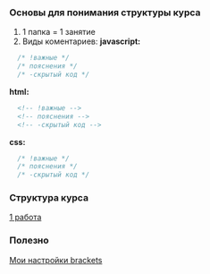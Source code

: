 ### Основы для понимания структуры курса
1.  1 папка = 1 занятие  
2.  Виды коментариев:
**javascript:**  
```javascript
  /* !важные */  
  /* пояснения */  
  /* -скрытый код */  
```
**html:**  
```html
  <!-- !важные -->  
  <!-- пояснения -->  
  <!-- -скрытый код -->  
```
**css:**  
```css
  /* !важные */  
  /* пояснения */  
  /* -скрытый код */  
```
### Cтруктура курса
[1 работа](https://github.com/VipBender/JavaScript/tree/master/1js)  
### Полезно
[Мои настройки brackets](https://github.com/VipBender/JavaScript/blob/master/Brackets)